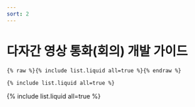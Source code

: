 ```yaml
---
sort: 2
---
```


# 다자간 영상 통화(회의) 개발 가이드

```
{% raw %}{% include list.liquid all=true %}{% endraw %}

{% include list.liquid all=true %}
```

{% include list.liquid all=true %}
